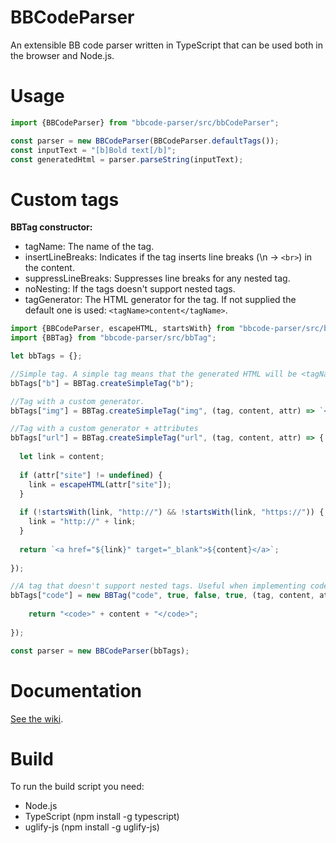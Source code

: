 BBCodeParser
============
An extensible BB code parser written in TypeScript that can be used
both in the browser and Node.js.

# Usage
```typescript
import {BBCodeParser} from "bbcode-parser/src/bbCodeParser";

const parser = new BBCodeParser(BBCodeParser.defaultTags());
const inputText = "[b]Bold text[/b]";
const generatedHtml = parser.parseString(inputText);
```

# Custom tags
<b>BBTag constructor:</b>
* tagName: The name of the tag.
* insertLineBreaks: Indicates if the tag inserts line breaks (\n -> `<br>`) in the content.
* suppressLineBreaks: Suppresses line breaks for any nested tag.
* noNesting: If the tags doesn't support nested tags.
* tagGenerator: The HTML generator for the tag. If not supplied the default one is used: `<tagName>content</tagName>`.

```javascript
import {BBCodeParser, escapeHTML, startsWith} from "bbcode-parser/src/bbCodeParser";
import {BBTag} from "bbcode-parser/src/bbTag";

let bbTags = {};

//Simple tag. A simple tag means that the generated HTML will be <tagName>content</tagName>
bbTags["b"] = BBTag.createSimpleTag("b");

//Tag with a custom generator.
bbTags["img"] = BBTag.createSimpleTag("img", (tag, content, attr) => `<img src="${content}" />`);

//Tag with a custom generator + attributes
bbTags["url"] = BBTag.createSimpleTag("url", (tag, content, attr) => {
	
  let link = content;
  
  if (attr["site"] != undefined) {
    link = escapeHTML(attr["site"]);
  }
    
  if (!startsWith(link, "http://") && !startsWith(link, "https://")) {
    link = "http://" + link;
  }
    
  return `<a href="${link}" target="_blank">${content}</a>`;
  
});

//A tag that doesn't support nested tags. Useful when implementing code highlighting.
bbTags["code"] = new BBTag("code", true, false, true, (tag, content, attr) => {
  
    return "<code>" + content + "</code>";
    
});

const parser = new BBCodeParser(bbTags);
```

# Documentation
[See the wiki](https://github.com/svenslaggare/BBCodeParser/wiki/Documentation).

# Build
To run the build script you need:
* Node.js
* TypeScript (npm install -g typescript)
* uglify-js (npm install -g uglify-js)
